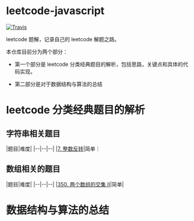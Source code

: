 # leetcode-javascript
[![Travis](https://img.shields.io/badge/language-JavaScript-yellow.svg)]()

leetcode 题解，记录自己的 leetcode 解题之路。

本仓库目前分为两个部分：

* 第一个部分是 leetcode 分类经典题目的解析，包括思路，关键点和具体的代码实现。

* 第二部分是对于数据结构与算法的总结
# leetcode 分类经典题目的解析
## 字符串相关题目
|题目|难度|
|--|--|--|
|[7. 整数反转](./string/7.md)|简单｜
## 数组相关的题目
|题目|难度|
|--|--|--|
|[350. 两个数组的交集 II](./sort/350.md)|简单|

# 数据结构与算法的总结

